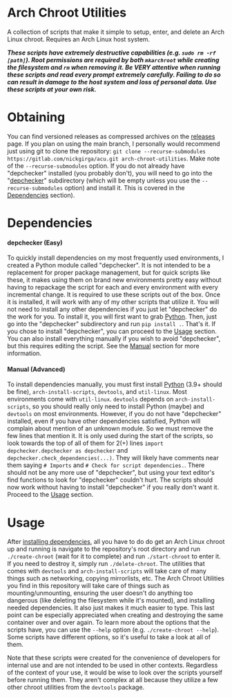 # Arch Chroot Utilities
A collection of scripts that make it simple to setup, enter, and delete an Arch Linux chroot. Requires an Arch Linux host system.

***These scripts have extremely destructive capabilities (e.g. `sudo rm -rf [path]`). Root permissions are required by both `mkarchroot` while creating the filesystem and `rm` when removing it. Be VERY attentive when running these scripts and read every prompt extremely carefully. Failing to do so can result in damage to the host system and loss of personal data. Use these scripts at your own risk.***

# Obtaining
You can find versioned releases as compressed archives on the [releases](https://gitlab.com/nickgirga/acu/-/releases) page. If you plan on using the main branch, I personally would recommend just using git to clone the repository: `git clone --recurse-submodules https://gitlab.com/nickgirga/acu.git arch-chroot-utilities`. Make note of the `--recurse-submodules` option. If you do not already have "depchecker" installed (you probably don't), you will need to go into the "[depchecker](https://gitlab.com/nickgirga/depchecker)" subdirectory (which will be empty unless you use the `--recurse-submodules` option) and install it. This is covered in the [Dependencies](#dependencies) section).

# Dependencies
#### depchecker (Easy)
To quickly install dependencies on my most frequently used environments, I created a Python module called "depchecker". It is not intended to be a replacement for proper package management, but for quick scripts like these, it makes using them on brand new environments pretty easy without having to repackage the script for each and every environment with every incremental change. It is required to use these scripts out of the box. Once it is installed, it will work with any of my other scripts that utilize it. You will not need to install any other dependencies if you just let "depchecker" do the work for you. To install it, you will first want to grab [Python](https://www.python.org/downloads/). Then, just go into the "depchecker" subdirectory and run `pip install .`. That's it. If you chose to install "depchecker", you can proceed to the [Usage](#usage) section. You can also install everything manually if you wish to avoid "depchecker", but this requires editing the script. See the [Manual](#manual-advanced) section for more information.

#### Manual (Advanced)
To install dependencies manually, you must first install [Python](https://www.python.org/downloads/) (3.9+ should be fine), `arch-install-scripts`, `devtools`, and `util-linux`. Most environments come with `util-linux`. `devtools` depends on `arch-install-scripts`, so you should really only need to install Python (maybe) and `devtools` on most environments. However, if you do not have "depchecker" installed, even if you have other dependencies satisfied, Python will complain about mention of an unknown module. So we must remove the few lines that mention it. It is only used during the start of the scripts, so look towards the top of all of them for 2(+) lines `import depchecker.depchecker as depchecker` and `depchecker.check_dependencies(...)`. They will likely have comments near them saying `# Imports` and `# Check for script dependencies.`. There should not be any more use of "depchecker", but using your text editor's find functions to look for "depchecker" couldn't hurt. The scripts should now work without having to install "depchecker" if you really don't want it. Proceed to the [Usage](#usage) section.

# Usage
After [installing dependencies](#dependencies), all you have to do do get an Arch Linux chroot up and running is navigate to the repository's root directory and run `./create-chroot` (wait for it to complete) and run `./start-chroot` to enter it. If you need to destroy it, simply run `./delete-chroot`. The utilities that comes with `devtools` and `arch-install-scripts` will take care of many things such as networking, copying mirrorlists, etc. The Arch Chroot Utilities you find in this repository will take care of things such as mounting/unmounting, ensuring the user doesn't do anything too dangerous (like deleting the filesystem while it's mounted), and installing needed dependencies. It also just makes it much easier to type. This last point can be especially appreciated when creating and destroying the same container over and over again. To learn more about the options that the scripts have, you can use the `--help` option (e.g. `./create-chroot --help`). Some scripts have different options, so it's useful to take a look at all of them.

Note that these scripts were created for the convenience of developers for internal use and are not intended to be used in other contexts. Regardless of the context of your use, it would be wise to look over the scripts yourself before running them. They aren't complex at all because they utilize a few other chroot utilities from the `devtools` package.
